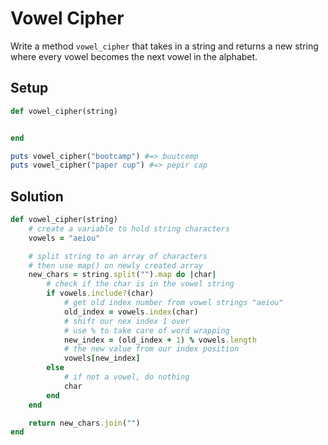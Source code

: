 # Vowel Cipher

Write a method `vowel_cipher` that takes in a string and returns a new string where every vowel becomes the next vowel in the alphabet.

## Setup

```ruby
def vowel_cipher(string)


end

puts vowel_cipher("bootcamp") #=> buutcemp
puts vowel_cipher("paper cup") #=> pepir cap
```

## Solution

```ruby
def vowel_cipher(string)
    # create a variable to hold string characters
    vowels = "aeiou"

    # split string to an array of characters
    # then use map() on newly created array
    new_chars = string.split("").map do |char|
        # check if the char is in the vowel string
        if vowels.include?(char)
            # get old index number from vowel strings "aeiou"
            old_index = vowels.index(char)
            # shift our nex index 1 over
            # use % to take care of word wrapping
            new_index = (old_index + 1) % vowels.length
            # the new value from our index position
            vowels[new_index]
        else
            # if not a vowel, do nothing
            char
        end
    end

    return new_chars.join("")
end
```